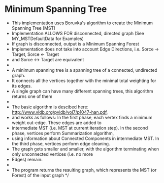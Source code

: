 # Minimum Spanning Tree
* This implementation uses Boruvka's algorithm to create the Minimum Spanning Tree (MST)
 * Implementation ALLOWS FOR disconnected, directed graph (See MY_MSTDefaultData for Examples)
 * If graph is disconnected, output is a Minimum Spanning Forest
 * Implementation does not take into account Edge Directions, i.e. Sorce -> Target, Sorce <- Target
 * and Sorce <-> Target are equivalent
 *
 * A minimum spanning tree is a spanning tree of a connected, undirected graph.
 * It connects all the vertices together with the minimal total weighting for its edges.
 * A single graph can have many different spanning trees, this algorithm returns one of them
 *
 * The basic algorithm is descibed here: http://www.vldb.org/pvldb/vol7/p1047-han.pdf,
 * and works as follows: In the first phase, each vertex finds a minimum weight out-edge. These edges are added to
 * intermediate MST (i.e. MST at current iteration step). In the second phase, vertices perform Summarization algorithm,
 * using information about Connected Components in intermediate MST. In the third phase, vertices perform edge cleaning.
 * The graph gets smaller and smaller, with the algorithm terminating when only unconnected vertices (i.e. no more
 * Edges) remain.
 *
 * The program returns the resulting graph, which represents the MST (or Forest) of the input graph
 */
